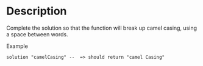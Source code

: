# Description

Complete the solution so that the function will break up camel casing, using a space between words.

Example
```
solution "camelCasing" --  => should return "camel Casing"
```
